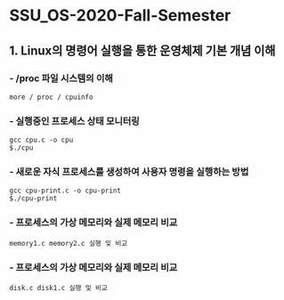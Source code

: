 # SSU_OS-2020-Fall-Semester

## 			1. Linux의 명령어 실행을 통한 운영체제 기본 개념 이해

### - /proc 파일 시스템의 이해

```
more / proc / cpuinfo
```

### - 실행중인 프로세스 상태 모니터링

```
gcc cpu.c -o cpu
$./cpu
```

### - 새로운 자식 프로세스를 생성하여 사용자 명령을 실행하는 방법

```
gcc cpu-print.c -o cpu-print
$./cpu-print
```

### - 프로세스의 가상 메모리와 실제 메모리 비교

```
memory1.c memory2.c 실행 및 비교
```

### - 프로세스의 가상 메모리와 실제 메모리 비교

```
disk.c disk1.c 실행 및 비교
```
